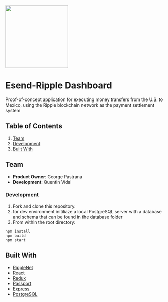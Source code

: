 <img src="https://static.wixstatic.com/media/a4bb67_f4c0f750e8674d3c88f618d3ac5333f0~mv2.png/v1/crop/x_0,y_0,w_334,h_190/fill/w_298,h_160,al_c,q_85,usm_0.66_1.00_0.01/ESend%20Logo%20-%20Blue%20-small%20w%20bleed.webp" width="200">

# Esend-Ripple Dashboard

Proof-of-concept application for executing money transfers from the U.S. to Mexico, using the Ripple blockchain network as the payment settlement system

## Table of Contents


1. [Team](#team)
2. [Development](#development)
4. [Built With](#built-with)

## Team

- __Product Owner__: George Pastrana
- __Development__: Quentin Vidal


### Development

1. Fork and clone this repository.
2. for dev environment initiliaze a local PostgreSQL server with a database and schema that can be found
   in the database folder
3. From within the root directory:
```
npm install
npm build
npm start
```


## Built With

* [RippleNet](https://ripple.com/ripplenet/)
* [React](https://reactjs.org)
* [Redux](https://react-redux.js.org)
* [Passport](http://www.passportjs.org)
* [Express](https://expressjs.com)
* [PostgreSQL](https://www.postgresql.org)


